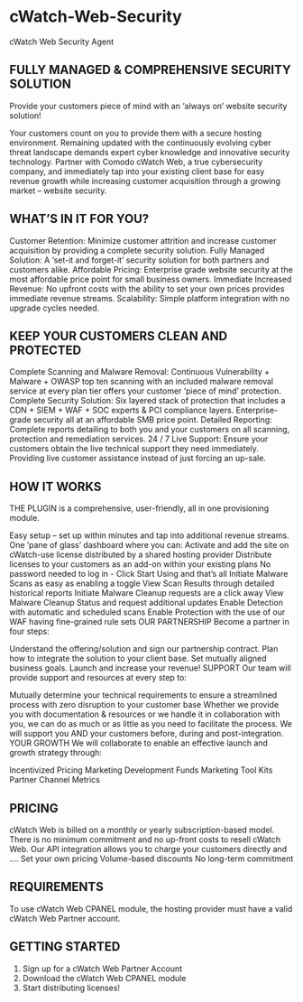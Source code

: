 # cWatch-Web-Security
cWatch Web Security  Agent 


## FULLY MANAGED & COMPREHENSIVE SECURITY SOLUTION

Provide your customers piece of mind with an ‘always on’ website security solution!

Your customers count on you to provide them with a secure hosting environment. Remaining updated with the continuously evolving cyber threat landscape demands expert cyber knowledge and innovative security technology. Partner with Comodo cWatch Web, a true cybersecurity company, and immediately tap into your existing client base for easy revenue growth while increasing customer acquisition through a growing market – website security.

## WHAT’S IN IT FOR YOU?

Customer Retention: Minimize customer attrition and increase customer acquisition by providing a complete security solution.
Fully Managed Solution: A ‘set-it and forget-it’ security solution for both partners and customers alike.
Affordable Pricing: Enterprise grade website security at the most affordable price point for small business owners.
Immediate Increased Revenue: No upfront costs with the ability to set your own prices provides immediate revenue streams.
Scalability: Simple platform integration with no upgrade cycles needed.

## KEEP YOUR CUSTOMERS CLEAN AND PROTECTED

Complete Scanning and Malware Removal: Continuous Vulnerability + Malware + OWASP top ten scanning with an included malware removal service at every plan tier offers your customer ‘piece of mind’ protection.
Complete Security Solution: Six layered stack of protection that includes a CDN + SIEM + WAF + SOC experts & PCI compliance layers. Enterprise-grade security all at an affordable SMB price point.
Detailed Reporting: Complete reports detailing to both you and your customers on all scanning, protection and remediation services.
24 / 7 Live Support: Ensure your customers obtain the live technical support they need immediately. Providing live customer assistance instead of just forcing an up-sale.

## HOW IT WORKS

THE PLUGIN is a comprehensive, user-friendly, all in one provisioning module.

Easy setup – set up within minutes and tap into additional revenue streams.
One ’pane of glass’ dashboard where you can:
Activate and add the site on cWatch-use license distributed by a shared hosting provider
Distribute licenses to your customers as an add-on within your existing plans
No password needed to log in - Click Start Using and that’s all
Initiate Malware Scans as easy as enabling a toggle
View Scan Results through detailed historical reports
Initiate Malware Cleanup requests are a click away
View Malware Cleanup Status and request additional updates
Enable Detection with automatic and scheduled scans
Enable Protection with the use of our WAF having fine-grained rule sets
OUR PARTNERSHIP Become a partner in four steps:

Understand the offering/solution and sign our partnership contract.
Plan how to integrate the solution to your client base.
Set mutually aligned business goals.
Launch and increase your revenue!
SUPPORT Our team will provide support and resources at every step to:

Mutually determine your technical requirements to ensure a streamlined process with zero disruption to your customer base
Whether we provide you with documentation & resources or we handle it in collaboration with you, we can do as much or as little as you need to facilitate the process.
We will support you AND your customers before, during and post-integration.
YOUR GROWTH We will collaborate to enable an effective launch and growth strategy through:

Incentivized Pricing
Marketing Development Funds
Marketing Tool Kits
Partner Channel Metrics

## PRICING

cWatch Web is billed on a monthly or yearly subscription-based model.
There is no minimum commitment and no up-front costs to resell cWatch Web. Our API integration allows you to charge your customers directly and ….
Set your own pricing
Volume-based discounts
No long-term commitment

## REQUIREMENTS

To use cWatch Web CPANEL module, the hosting provider must have a valid cWatch Web Partner account.

## GETTING STARTED

1. Sign up for a cWatch Web Partner Account
2. Download the cWatch Web CPANEL module
3. Start distributing licenses!
